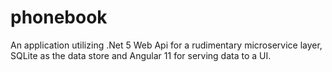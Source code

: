 # phonebook
An application utilizing .Net 5 Web Api for a rudimentary microservice layer, SQLite as the data store and Angular 11 for serving data to a UI. 
